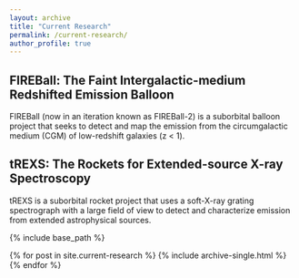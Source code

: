 ```yaml
---
layout: archive
title: "Current Research"
permalink: /current-research/
author_profile: true
---
```


FIREBall: The Faint Intergalactic-medium Redshifted Emission Balloon
------
FIREBall (now in an iteration known as FIREBall-2) is a suborbital balloon project that seeks to detect and map the emission from the circumgalactic medium (CGM) of
low-redshift galaxies (z < 1). 

tREXS: The Rockets for Extended-source X-ray Spectroscopy
------
tREXS is a suborbital rocket project that uses a soft-X-ray grating spectrograph with a large field of view to detect and characterize emission from extended astrophysical sources. 


{% include base_path %}


{% for post in site.current-research %}
  {% include archive-single.html %}
{% endfor %}


